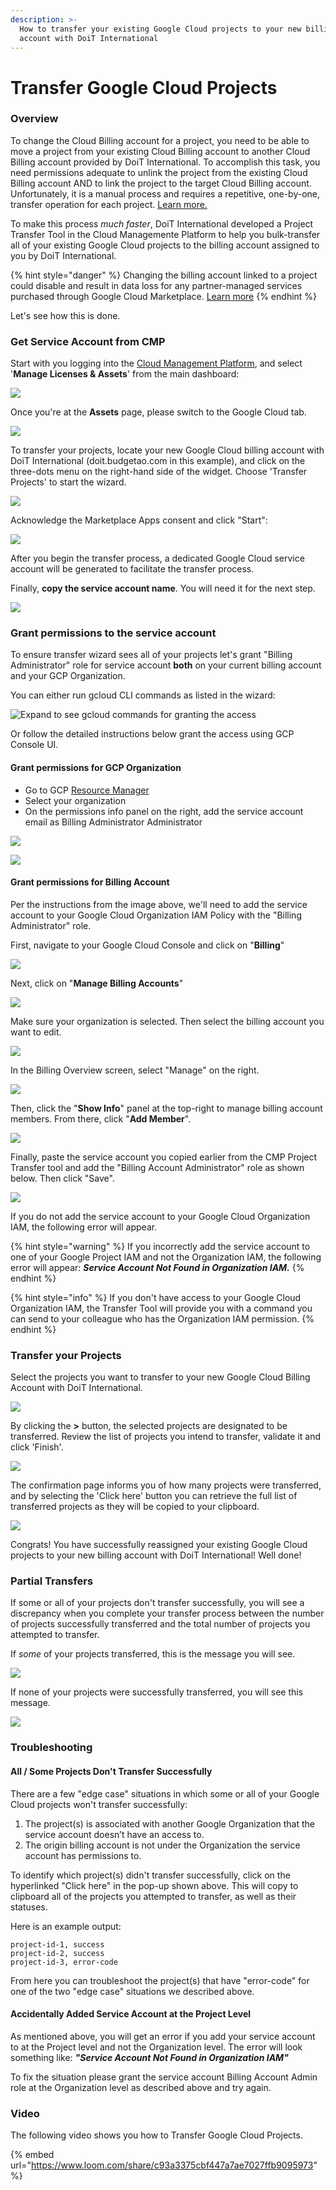 ```yaml
---
description: >-
  How to transfer your existing Google Cloud projects to your new billing
  account with DoiT International
---
```


# Transfer Google Cloud Projects

### Overview

To change the Cloud Billing account for a project, you need to be able to move a project from your existing Cloud Billing account to another Cloud Billing account provided by DoiT International. To accomplish this task, you need permissions adequate to unlink the project from the existing Cloud Billing account AND to link the project to the target Cloud Billing account. Unfortunately, it is a manual process and requires a repetitive, one-by-one, transfer operation for each project. [Learn more.](https://cloud.google.com/billing/docs/how-to/modify-project#to_change_the_projects_account_do_the_following) 

To make this process _much faster_, DoiT International developed a Project Transfer Tool in the Cloud Managemente Platform to help you bulk-transfer all of your existing Google Cloud projects to the billing account assigned to you by DoiT International.

{% hint style="danger" %}
Changing the billing account linked to a project could disable and result in data loss for any partner-managed services purchased through Google Cloud Marketplace. [Learn more](https://cloud.google.com/marketplace/docs/understanding-billing#changing_a_projects_billing_account)
{% endhint %}

Let's see how this is done.

### Get Service Account from CMP

Start with you logging into the [Cloud Management Platform](https://app.doit-intl.com), and select '**Manage Licenses & Assets**' from the main dashboard:

![](../.gitbook/assets/transfer-projects.png)

Once you're at the **Assets** page, please switch to the Google Cloud tab.

![](../.gitbook/assets/google-cloud-tab.png)

To transfer your projects, locate your new Google Cloud billing account with DoiT International \(doit.budgetao.com in this example\), and click on the three-dots menu on the right-hand side of the widget. Choose 'Transfer Projects' to start the wizard.

![](../.gitbook/assets/transfer-projects1%20%281%29%20%281%29.png)

Acknowledge the Marketplace Apps consent and click "Start":

![](../.gitbook/assets/transfer-gcp.png)

After you begin the transfer process, a dedicated Google Cloud service account will be generated to facilitate the transfer process. 

Finally, **copy the service account name**. You will need it for the next step.

![](../.gitbook/assets/transfer-projects3.png)

### Grant permissions to the service account

To ensure transfer wizard sees all of your projects let's grant "Billing Administrator" role for service account **both** on your current billing account and your GCP Organization.

You can either run gcloud CLI commands as listed in the wizard:

![Expand to see gcloud commands for granting the access](../.gitbook/assets/image%20%2858%29.png)

Or follow the detailed instructions below grant the access using GCP Console UI.

#### Grant permissions for GCP Organization

* Go to GCP [Resource Manager](https://console.cloud.google.com/cloud-resource-manager)
* Select your organization
* On the permissions info panel on the right, add the service account email as Billing Administrator Administrator

![](../.gitbook/assets/image%20%2855%29.png)

![](../.gitbook/assets/image%20%2857%29.png)

#### Grant permissions for Billing Account

Per the instructions from the image above, we'll need to add the service account to your Google Cloud Organization IAM Policy with the "Billing Administrator" role.

First, navigate to your Google Cloud Console and click on "**Billing**"

![](../.gitbook/assets/screen-shot-2021-02-12-at-11.28.16-am.png)

Next, click on "**Manage Billing Accounts**"

![](../.gitbook/assets/screen-shot-2021-02-12-at-11.28.26-am.png)

Make sure your organization is selected. Then select the billing account you want to edit.

![](../.gitbook/assets/step3.jpg)



In the Billing Overview screen, select "Manage" on the right.

![](../.gitbook/assets/screen-shot-2021-02-12-at-11.29.23-am.png)



Then, click the "**Show Info**" panel at the top-right to manage billing account members. From there, click "**Add Member**".

![](../.gitbook/assets/addmemberprojectransfer.jpg)

Finally, paste the service account you copied earlier from the CMP Project Transfer tool and add the "Billing Account Administrator" role as shown below. Then click "Save".

![](../.gitbook/assets/image%20%2856%29.png)

If you do not add the service account to your Google Cloud Organization IAM, the following error will appear. 

{% hint style="warning" %}
If you incorrectly add the service account to one of your Google Project IAM and not the Organization IAM, the following error will appear: _**Service Account Not Found in Organization IAM.**_
{% endhint %}

{% hint style="info" %}
If you don't have access to your Google Cloud Organization IAM, the Transfer Tool will provide you with a command you can send to your colleague who has the Organization IAM permission.
{% endhint %}

### Transfer your Projects

Select the projects you want to transfer to your new Google Cloud Billing Account with DoiT International.

![](../.gitbook/assets/transfer-projects6.png)

By clicking the **&gt;** button, the selected projects are designated to be transferred. Review the list of projects you intend to transfer, validate it and click 'Finish'. 

![](../.gitbook/assets/transfer-projects7.png)

The confirmation page informs you of how many projects were transferred, and by selecting the 'Click here' button you can retrieve the full list of transferred projects as they will be copied to your clipboard.  

![](../.gitbook/assets/transfer-projects8.png)

Congrats! You have successfully reassigned your existing Google Cloud projects to your new billing account with DoiT International! Well done! 

### Partial Transfers

If some or all of your projects don't transfer successfully, you will see a discrepancy when you complete your transfer process between the number of projects successfully transferred and the total number of projects you attempted to transfer.

If _some_ of your projects transferred, this is the message you will see.

![](../.gitbook/assets/screen-shot-2020-09-10-at-16.14.00-1-%20%281%29.png)

If none of your projects were successfully transferred, you will see this message.

![](../.gitbook/assets/screen-shot-2020-09-10-at-16.10.34-1-.png)

### **Troubleshooting**

#### All / Some Projects Don't Transfer Successfully

There are a few "edge case" situations in which some or all of your Google Cloud projects won't transfer successfully:

1. The project\(s\) is associated with another Google Organization that the service account doesn’t have an access to.
2. The origin billing account is not under the Organization the service account has permissions to.

To identify which project\(s\) didn't transfer successfully, click on the hyperlinked "Click here" in the pop-up shown above. This will copy to clipboard all of the projects you attempted to transfer, as well as their statuses. 

Here is an example output:

```text
project-id-1, success
project-id-2, success
project-id-3, error-code
```

From here you can troubleshoot the project\(s\) that have "error-code" for one of the two "edge case" situations we described above.

#### Accidentally Added Service Account at the Project Level

As mentioned above, you will get an error if you add your service account to at the Project level and not the Organization level. The error will look something like: _**"Service Account Not Found in Organization IAM"**_

To fix the situation please grant the service account Billing Account Admin role at the Organization level as described above and try again.

### Video

The following video shows you how to Transfer Google Cloud Projects.

{% embed url="https://www.loom.com/share/c93a3375cbf447a7ae7027ffb9095973" %}




